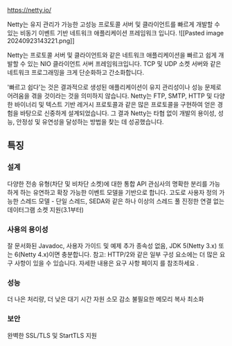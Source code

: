 https://netty.io/

Netty는 유지 관리가 가능한 고성능 프로토콜 서버 및 클라이언트를 빠르게 개발할 수 있는 비동기 이벤트 기반 네트워크 애플리케이션 프레임워크 입니다.
![[Pasted image 20240923143221.png]]

Netty는 프로토콜 서버 및 클라이언트와 같은 네트워크 애플리케이션을 빠르고 쉽게 개발할 수 있는 NIO 클라이언트 서버 프레임워크입니다. TCP 및 UDP 소켓 서버와 같은 네트워크 프로그래밍을 크게 단순화하고 간소화합니다.

'빠르고 쉽다'는 것은 결과적으로 생성된 애플리케이션이 유지 관리성이나 성능 문제로 어려움을 겪을 것이라는 것을 의미하지 않습니다. Netty는 FTP, SMTP, HTTP 및 다양한 바이너리 및 텍스트 기반 레거시 프로토콜과 같은 많은 프로토콜을 구현하여 얻은 경험을 바탕으로 신중하게 설계되었습니다. 그 결과 Netty는 타협 없이 개발의 용이성, 성능, 안정성 및 유연성을 달성하는 방법을 찾는 데 성공했습니다.

## 특징
### 설계
다양한 전송 유형(차단 및 비차단 소켓)에 대한 통합 API
관심사의 명확한 분리를 가능하게 하는 유연하고 확장 가능한 이벤트 모델을 기반으로 합니다.
고도로 사용자 정의 가능한 스레드 모델 - 단일 스레드, SEDA와 같은 하나 이상의 스레드 풀
진정한 연결 없는 데이터그램 소켓 지원(3.1부터)
### 사용의 용이성
잘 문서화된 Javadoc, 사용자 가이드 및 예제
추가 종속성 없음, JDK 5(Netty 3.x) 또는 6(Netty 4.x)이면 충분합니다.
참고: HTTP/2와 같은 일부 구성 요소에는 더 많은 요구 사항이 있을 수 있습니다. 자세한 내용은 요구 사항 페이지 를 참조하세요 .
### 성능
더 나은 처리량, 더 낮은 대기 시간
자원 소모 감소
불필요한 메모리 복사 최소화
### 보안
완벽한 SSL/TLS 및 StartTLS 지원